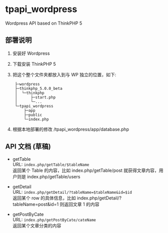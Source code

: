 # tpapi_wordpress
Wordpress API based on ThinkPHP 5

## 部署说明
1. 安装好 Wordpress  
2. 下载安装 ThinkPHP 5  
3. 把这个整个文件夹都放入到与 WP 独立的位置，如下:

        ├─wordpress
        ├─thinkphp_5.0.0_beta
        │  └─thinkphp
        │      ├─start.php
        │      └─...
        └─tpapi_wordpress
            ├─app
            ├─public
            └─index.php

4. 根据本地部署的修改 /tpapi_wordpress/app/database.php 

## API 文档 (草稿)
- getTable  
URL: `index.php/getTable/$tableName`  
返回某个 Table 的内容，比如 index.php/getTable/post 就获得文章内容，用户则是 index.php/getTable/users

- getDetail  
URL: `index.php/getDetail/?tableName=$tableName&id=$id`  
返回某个 row 的具体信息，比如 index.php/getDetail/?tableName=post&id=1 则返回文章 1 的内容 

- getPostByCate  
URL: `index.php/getPostByCate/cateName`  
返回某个文章分类的内容